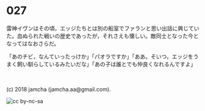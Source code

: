 # 027

雷神イヴンはその頃，エッジたちとは別の船室でファランと思い出話に興じていた。血ぬられた戦いの歴史であったが，それさえも懐しい。敵同士となった今となってはなおさらだ。  

「あのチビ，なんていったっけか」「パオラですか」「ああ。そいつ，エッジをうまく飼い馴らしているみたいだな」「あの子は誰とでも仲良くなれるんですよ」  

<br>  
<br>  
(c) 2018 jamcha (jamcha.aa@gmail.com).  

![cc by-nc-sa](http://i.creativecommons.org/l/by-nc-sa/4.0/88x31.png)
